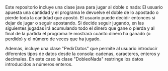 Este repositorio incluye una clase java para jugar al doble o nada: El usuario apuesta una cantidad y el programa le devuelve el doble de lo apostado o pierde toda la cantidad que apostó. El usuario puede decidir entonces si dejar de jugar o seguir apostando. Si decide seguir jugando, en las siguientes jugadas irá acumulando todo el dinero que gane o pierda y al final de la partida el programa le mostrará cuánto dinero ha ganado (o perdido) y el número de veces que ha jugado.

Además, incluye una clase "PedirDatos" que permite al usuario introducir diferentes tipos de datos desde la consola: cadenas, caracteres, enteros y decimales. En este caso la clase "DobleoNada" restringe los datos introducidos a números enteros.
